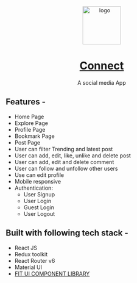 
<div align="center">
  <img src="https://user-images.githubusercontent.com/67253237/170024554-7e5f2818-4549-4c53-be0e-0334c8c8f9a0.png" height="100" width="100" alt="logo"/>
  
 # [Connect](https://react-connect-sm.netlify.app/) 
  A social media App 
</div>

## **Features -**

- Home Page
- Explore Page
- Profile Page
- Bookmark Page
- Post Page
- User can filter Trending and latest post 
- User can add, edit, like, unlike and delete post
- User can add, edit and delete comment
- User can follow and unfollow other users
- Use can edit profile
- Mobile responsive
- Authentication:
  - User Signup
  - User Login
  - Guest Login
  - User Logout
 

## **Built with following tech stack -**

- React JS
- Redux toolkit
- React Router v6
- Material UI
- [FIT UI COMPONENT LIBRARY](https://fit-ui.netlify.app/)



